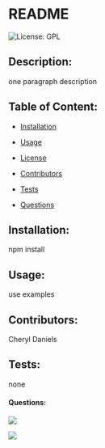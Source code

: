
# README

![License: GPL](https://img.shields.io/badge/License-GPL-brightgreen)

## Description: 
one paragraph description

## Table of Content:
  * [Installation](#installation)

  * [Usage](#usage)

  * [License](#license)

  * [Contributors](#contributors)

  * [Tests](#tests)

  * [Questions](#questions)


## Installation:
npm install

## Usage:
use examples

## Contributors:
Cheryl Daniels

## Tests:
none

#### Questions:

![](giphy-one.gif)

![](giphy-twp.gif)
